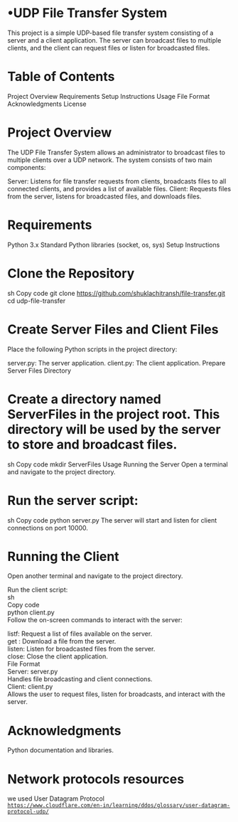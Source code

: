 # •UDP File Transfer System
This project is a simple UDP-based file transfer system consisting of a server and a client application. The server can broadcast files to multiple clients, and the client can request files or listen for broadcasted files.

# Table of Contents
Project Overview
Requirements
Setup Instructions
Usage
File Format
Acknowledgments
License
# Project Overview
The UDP File Transfer System allows an administrator to broadcast files to multiple clients over a UDP network. The system consists of two main components:

Server: Listens for file transfer requests from clients, broadcasts files to all connected clients, and provides a list of available files.
Client: Requests files from the server, listens for broadcasted files, and downloads files.
# Requirements
Python 3.x
Standard Python libraries (socket, os, sys)
Setup Instructions
# Clone the Repository
sh
Copy code
git clone https://github.com/shuklachitransh/file-transfer.git
cd udp-file-transfer
# Create Server Files and Client Files

Place the following Python scripts in the project directory:

server.py: The server application.
client.py: The client application.
Prepare Server Files Directory

# Create a directory named ServerFiles in the project root. This directory will be used by the server to store and broadcast files.

sh
Copy code
mkdir ServerFiles
Usage
Running the Server
Open a terminal and navigate to the project directory.

# Run the server script:

sh
Copy code
python server.py
The server will start and listen for client connections on port 10000.

# Running the Client
Open another terminal and navigate to the project directory.

Run the client script:<br>
sh<br>
Copy code<br>
python client.py<br>
Follow the on-screen commands to interact with the server:<br>

listf: Request a list of files available on the server.<br>
get <filename>: Download a file from the server.<br>
listen: Listen for broadcasted files from the server.<br>
close: Close the client application.<br>
File Format<br>
Server: server.py<br>
Handles file broadcasting and client connections.<br>
Client: client.py<br>
Allows the user to request files, listen for broadcasts, and interact with the server.<br>
# Acknowledgments
Python documentation and libraries.<br>
# Network protocols resources<br>
we used User Datagram Protocol<br>
<code>https://www.cloudflare.com/en-in/learning/ddos/glossary/user-datagram-protocol-udp/</code>
